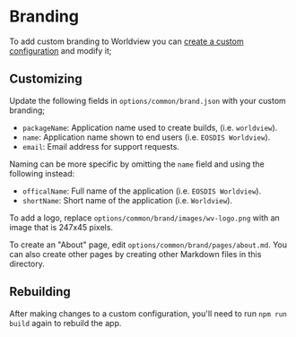 # Branding

To add custom branding to Worldview you can [create a custom configuration](https://github.com/nasa-gibs/worldview#custom-configuration) and modify it;

## Customizing

Update the following fields in `options/common/brand.json` with your custom branding;

* `packageName`: Application name used to create builds, (i.e. `worldview`).
* `name`: Application name shown to end users (i.e. `EOSDIS Worldview`).
* `email`: Email address for support requests.

Naming can be more specific by omitting the `name` field and using
the following instead:

* `officalName`: Full name of the application (i.e. `EOSDIS Worldview`).
* `shortName`: Short name of the application (i.e. `Worldview`).

To add a logo, replace `options/common/brand/images/wv-logo.png` with an image that is 247x45 pixels.

To create an "About" page, edit `options/common/brand/pages/about.md`. You can also create other pages by creating other Markdown files in this directory.

## Rebuilding

After making changes to a custom configuration, you'll need to run `npm run build` again to rebuild the app.
